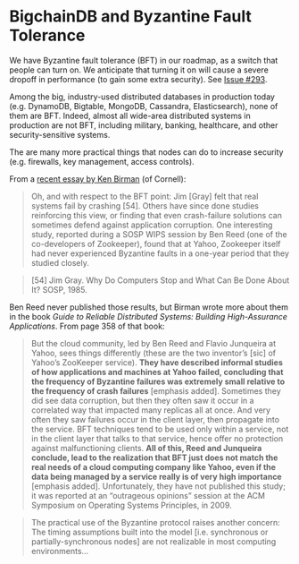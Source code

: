 # BigchainDB and Byzantine Fault Tolerance

We have Byzantine fault tolerance (BFT) in our roadmap, as a switch that people can turn on. We anticipate that turning it on will cause a severe dropoff in performance (to gain some extra security). See [Issue #293](https://github.com/bigchaindb/bigchaindb/issues/293).

Among the big, industry-used distributed databases in production today (e.g. DynamoDB, Bigtable, MongoDB, Cassandra, Elasticsearch), none of them are BFT. Indeed, almost all wide-area distributed systems in production are not BFT, including military, banking, healthcare, and other security-sensitive systems.

The are many more practical things that nodes can do to increase security (e.g. firewalls, key management, access controls).

From a [recent essay by Ken Birman](http://sigops.org/sosp/sosp15/history/05-birman.pdf) (of Cornell):

> Oh, and with respect to the BFT point: Jim [Gray] felt that real systems fail by crashing [54]. Others have since done studies reinforcing this view, or finding that even crash-failure solutions can sometimes defend against application corruption. One interesting study, reported during a SOSP WIPS session by Ben Reed (one of the co-developers of Zookeeper), found that at Yahoo, Zookeeper itself had never experienced Byzantine faults in a one-year period that they studied closely.

> [54] Jim Gray. Why Do Computers Stop and What Can Be Done About It? SOSP, 1985.

Ben Reed never published those results, but Birman wrote more about them in the book *Guide to Reliable Distributed Systems: Building High-Assurance Applications*. From page 358 of that book:

> But the cloud community, led by Ben Reed and Flavio Junqueira at Yahoo, sees things differently (these are the two inventor’s [sic] of Yahoo’s ZooKeeper service). **They have described informal studies of how applications and machines at Yahoo failed, concluding that the frequency of Byzantine failures was extremely small relative to the frequency of crash failures** [emphasis added]. Sometimes they did see data corruption, but then they often saw it occur in a correlated way that impacted many replicas all at once. And very often they saw failures occur in the client layer, then propagate into the service. BFT techniques tend to be used only within a service, not in the client layer that talks to that service, hence offer no protection against malfunctioning clients. **All of this, Reed and Junqueira conclude, lead to the realization that BFT just does not match the real needs of a cloud computing company like Yahoo, even if the data being managed by a service really is of very high importance** [emphasis added]. Unfortunately, they have not published this study; it was reported at an “outrageous opinions” session at the ACM Symposium on Operating Systems Principles, in 2009.

> The practical use of the Byzantine protocol raises another concern: The timing assumptions built into the model [i.e. synchronous or partially-synchronous nodes] are not realizable in most computing environments…
